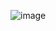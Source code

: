 ![image](https://user-images.githubusercontent.com/84408894/203461770-221a6a62-133d-424b-942d-f39191ab082f.png)
